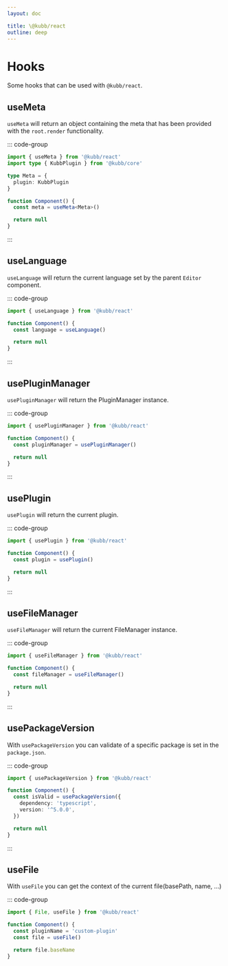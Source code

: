 ```yaml
---
layout: doc

title: \@kubb/react
outline: deep
---
```


# Hooks

Some hooks that can be used with `@kubb/react`.

## useMeta

`useMeta` will return an object containing the meta that has been provided with the `root.render` functionality.

::: code-group

```typescript
import { useMeta } from '@kubb/react'
import type { KubbPlugin } from '@kubb/core'

type Meta = {
  plugin: KubbPlugin
}

function Component() {
  const meta = useMeta<Meta>()

  return null
}
```

:::

## useLanguage

`useLanguage` will return the current language set by the parent `Editor` component.

::: code-group

```typescript
import { useLanguage } from '@kubb/react'

function Component() {
  const language = useLanguage()

  return null
}
```

:::

## usePluginManager

`usePluginManager` will return the PluginManager instance.

::: code-group

```typescript
import { usePluginManager } from '@kubb/react'

function Component() {
  const pluginManager = usePluginManager()

  return null
}
```

:::

## usePlugin

`usePlugin` will return the current plugin.

::: code-group

```typescript
import { usePlugin } from '@kubb/react'

function Component() {
  const plugin = usePlugin()

  return null
}
```

:::

## useFileManager

`useFileManager` will return the current FileManager instance.

::: code-group

```typescript
import { useFileManager } from '@kubb/react'

function Component() {
  const fileManager = useFileManager()

  return null
}
```

:::

## usePackageVersion

With `usePackageVersion` you can validate of a specific package is set in the `package.json`.

::: code-group

```typescript
import { usePackageVersion } from '@kubb/react'

function Component() {
  const isValid = usePackageVersion({
    dependency: 'typescript',
    version: '^5.0.0',
  })

  return null
}
```

:::

## useFile

With `useFile` you can get the context of the current file(basePath, name, ...)

::: code-group

```typescript
import { File, useFile } from '@kubb/react'

function Component() {
  const pluginName = 'custom-plugin'
  const file = useFile()

  return file.baseName
}
```
